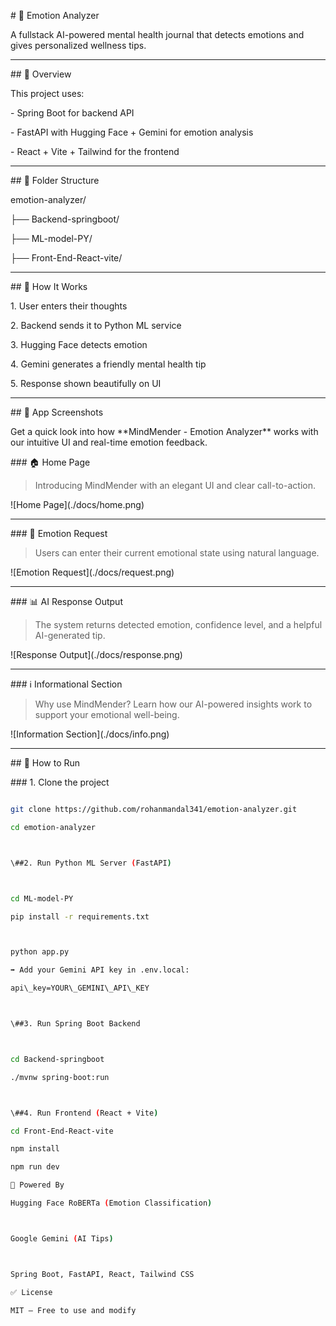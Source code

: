 \# 🧠 Emotion Analyzer



A fullstack AI-powered mental health journal that detects emotions and gives personalized wellness tips.



---



\## 📌 Overview



This project uses:

\- Spring Boot for backend API

\- FastAPI with Hugging Face + Gemini for emotion analysis

\- React + Vite + Tailwind for the frontend



---



\## 📂 Folder Structure



emotion-analyzer/

├── Backend-springboot/

├── ML-model-PY/

├── Front-End-React-vite/



---



\## 🚀 How It Works



1\. User enters their thoughts

2\. Backend sends it to Python ML service

3\. Hugging Face detects emotion

4\. Gemini generates a friendly mental health tip

5\. Response shown beautifully on UI



---

\## 📸 App Screenshots



Get a quick look into how \*\*MindMender - Emotion Analyzer\*\* works with our intuitive UI and real-time emotion feedback.



\### 🏠 Home Page

> Introducing MindMender with an elegant UI and clear call-to-action.



!\[Home Page](./docs/home.png)



---



\### 🧠 Emotion Request

> Users can enter their current emotional state using natural language.



!\[Emotion Request](./docs/request.png)



---



\### 📊 AI Response Output

> The system returns detected emotion, confidence level, and a helpful AI-generated tip.



!\[Response Output](./docs/response.png)



---



\### ℹ️ Informational Section

> Why use MindMender? Learn how our AI-powered insights work to support your emotional well-being.



!\[Information Section](./docs/info.png)

---



\## 🔧 How to Run



\### 1. Clone the project



```bash

git clone https://github.com/rohanmandal341/emotion-analyzer.git

cd emotion-analyzer



\##2. Run Python ML Server (FastAPI)



cd ML-model-PY

pip install -r requirements.txt



python app.py

➡️ Add your Gemini API key in .env.local:

api\_key=YOUR\_GEMINI\_API\_KEY



\##3. Run Spring Boot Backend



cd Backend-springboot

./mvnw spring-boot:run



\##4. Run Frontend (React + Vite)

cd Front-End-React-vite

npm install

npm run dev

🧠 Powered By

Hugging Face RoBERTa (Emotion Classification)



Google Gemini (AI Tips)



Spring Boot, FastAPI, React, Tailwind CSS

✅ License

MIT – Free to use and modify

